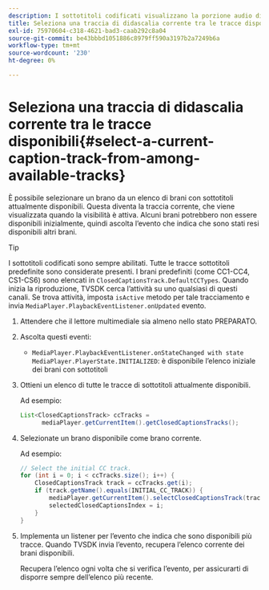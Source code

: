 ```yaml
---
description: I sottotitoli codificati visualizzano la porzione audio di un video come testo sullo schermo quando l'audio non è udibile o lo spettatore è ipoudente.
title: Seleziona una traccia di didascalia corrente tra le tracce disponibili
exl-id: 75970604-c318-4621-bad3-caab292c8a04
source-git-commit: be43bbbd1051886c8979ff590a3197b2a7249b6a
workflow-type: tm+mt
source-wordcount: '230'
ht-degree: 0%

---
```


# Seleziona una traccia di didascalia corrente tra le tracce disponibili{#select-a-current-caption-track-from-among-available-tracks}

È possibile selezionare un brano da un elenco di brani con sottotitoli attualmente disponibili. Questa diventa la traccia corrente, che viene visualizzata quando la visibilità è attiva. Alcuni brani potrebbero non essere disponibili inizialmente, quindi ascolta l’evento che indica che sono stati resi disponibili altri brani.

>[!TIP]
>
>I sottotitoli codificati sono sempre abilitati. Tutte le tracce sottotitoli predefinite sono considerate presenti. I brani predefiniti (come CC1-CC4, CS1-CS6) sono elencati in `ClosedCaptionsTrack.DefaultCCTypes`. Quando inizia la riproduzione, TVSDK cerca l’attività su uno qualsiasi di questi canali. Se trova attività, imposta `isActive` metodo per tale tracciamento e invia `MediaPlayer.PlaybackEventListener.onUpdated` evento.

1. Attendere che il lettore multimediale sia almeno nello stato PREPARATO.
1. Ascolta questi eventi:

   * `MediaPlayer.PlaybackEventListener.onStateChanged with state MediaPlayer.PlayerState.INITIALIZED`: è disponibile l’elenco iniziale dei brani con sottotitoli

1. Ottieni un elenco di tutte le tracce di sottotitoli attualmente disponibili.

   Ad esempio:

   ```java
   List<ClosedCaptionsTrack> ccTracks = 
         mediaPlayer.getCurrentItem().getClosedCaptionsTracks();
   ```

1. Selezionate un brano disponibile come brano corrente.

   Ad esempio:

   ```java
   // Select the initial CC track. 
   for (int i = 0; i < ccTracks.size(); i++) { 
       ClosedCaptionsTrack track = ccTracks.get(i); 
       if (track.getName().equals(INITIAL_CC_TRACK)) { 
           mediaPlayer.getCurrentItem().selectClosedCaptionsTrack(track); 
           selectedClosedCaptionsIndex = i; 
       } 
   }
   ```

1. Implementa un listener per l’evento che indica che sono disponibili più tracce. Quando TVSDK invia l’evento, recupera l’elenco corrente dei brani disponibili.

   Recupera l’elenco ogni volta che si verifica l’evento, per assicurarti di disporre sempre dell’elenco più recente.
